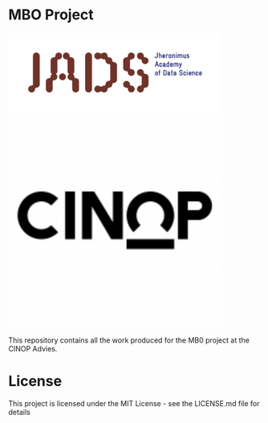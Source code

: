 # MBO Project
<img src="images/jads.png" width="425"/> <img src="images/cinop.png" width="425"/>

This repository contains all the work produced for the MB0 project at the CINOP Advies. 

# License
This project is licensed under the MIT License - see the LICENSE.md file for details